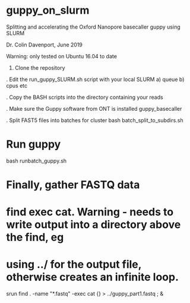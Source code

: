 # guppy_on_slurm
Splitting and accelerating the Oxford Nanopore basecaller guppy using SLURM 


Dr. Colin Davenport, June 2019

Warning: only tested on Ubuntu 16.04 to date

1. Clone the repository

. Edit the run_guppy_SLURM.sh script with your local SLURM a) queue b) cpus etc

. Copy the BASH scripts into the directory containing your reads

. Make sure the Guppy software from ONT is installed
  guppy_basecaller

. Split FAST5 files into batches for cluster
  bash batch_split_to_subdirs.sh

  # Run guppy
  bash runbatch_guppy.sh
  
  # Finally, gather FASTQ data
  # find exec cat. Warning - needs to write output into a directory above the find, eg 
  # using ../ for the output file, otherwise creates an infinite loop. 
  srun find . -name "*.fastq" -exec cat {} > ../guppy_part1.fastq \; &

